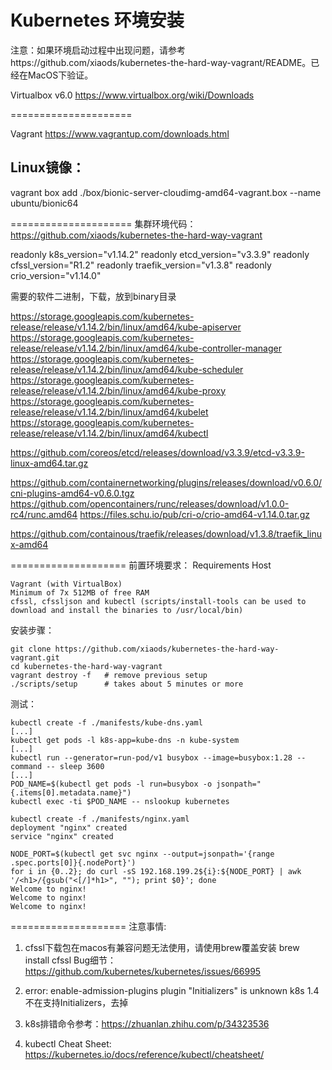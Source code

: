 Kubernetes 环境安装
=====================
注意：如果环境启动过程中出现问题，请参考https://github.com/xiaods/kubernetes-the-hard-way-vagrant/README。已经在MacOS下验证。


Virtualbox  v6.0
https://www.virtualbox.org/wiki/Downloads

=====================

Vagrant
https://www.vagrantup.com/downloads.html


Linux镜像：
--------------------

vagrant box add ./box/bionic-server-cloudimg-amd64-vagrant.box --name ubuntu/bionic64


=====================
集群环境代码：
https://github.com/xiaods/kubernetes-the-hard-way-vagrant

  readonly k8s_version="v1.14.2"
  readonly etcd_version="v3.3.9"
  readonly cfssl_version="R1.2"
  readonly traefik_version="v1.3.8"
  readonly crio_version="v1.14.0"


需要的软件二进制，下载，放到binary目录

https://storage.googleapis.com/kubernetes-release/release/v1.14.2/bin/linux/amd64/kube-apiserver
https://storage.googleapis.com/kubernetes-release/release/v1.14.2/bin/linux/amd64/kube-controller-manager
https://storage.googleapis.com/kubernetes-release/release/v1.14.2/bin/linux/amd64/kube-scheduler
https://storage.googleapis.com/kubernetes-release/release/v1.14.2/bin/linux/amd64/kube-proxy
https://storage.googleapis.com/kubernetes-release/release/v1.14.2/bin/linux/amd64/kubelet
https://storage.googleapis.com/kubernetes-release/release/v1.14.2/bin/linux/amd64/kubectl


https://github.com/coreos/etcd/releases/download/v3.3.9/etcd-v3.3.9-linux-amd64.tar.gz


https://github.com/containernetworking/plugins/releases/download/v0.6.0/cni-plugins-amd64-v0.6.0.tgz
https://github.com/opencontainers/runc/releases/download/v1.0.0-rc4/runc.amd64
https://files.schu.io/pub/cri-o/crio-amd64-v1.14.0.tar.gz

https://github.com/containous/traefik/releases/download/v1.3.8/traefik_linux-amd64

====================
前置环境要求：
Requirements Host
```
Vagrant (with VirtualBox)
Minimum of 7x 512MB of free RAM
cfssl, cfssljson and kubectl (scripts/install-tools can be used to download and install the binaries to /usr/local/bin)
```

安装步骤：
```
git clone https://github.com/xiaods/kubernetes-the-hard-way-vagrant.git
cd kubernetes-the-hard-way-vagrant
vagrant destroy -f   # remove previous setup
./scripts/setup      # takes about 5 minutes or more
```

测试：
```
kubectl create -f ./manifests/kube-dns.yaml
[...]
kubectl get pods -l k8s-app=kube-dns -n kube-system
[...]
kubectl run --generator=run-pod/v1 busybox --image=busybox:1.28 --command -- sleep 3600
[...]
POD_NAME=$(kubectl get pods -l run=busybox -o jsonpath="{.items[0].metadata.name}")
kubectl exec -ti $POD_NAME -- nslookup kubernetes

kubectl create -f ./manifests/nginx.yaml
deployment "nginx" created
service "nginx" created

NODE_PORT=$(kubectl get svc nginx --output=jsonpath='{range .spec.ports[0]}{.nodePort}')
for i in {0..2}; do curl -sS 192.168.199.2${i}:${NODE_PORT} | awk '/<h1>/{gsub("<[/]*h1>", ""); print $0}'; done
Welcome to nginx!
Welcome to nginx!
Welcome to nginx!
```
====================
注意事情:

1. cfssl下载包在macos有兼容问题无法使用，请使用brew覆盖安装
brew install cfssl
Bug细节：
https://github.com/kubernetes/kubernetes/issues/66995

2. error: enable-admission-plugins plugin "Initializers" is unknown
k8s 1.4 不在支持Initializers，去掉

3. k8s排错命令参考：https://zhuanlan.zhihu.com/p/34323536

4. kubectl Cheat Sheet: https://kubernetes.io/docs/reference/kubectl/cheatsheet/











